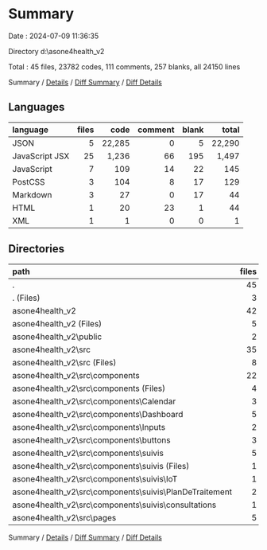 # Summary

Date : 2024-07-09 11:36:35

Directory d:\\asone4health_v2

Total : 45 files,  23782 codes, 111 comments, 257 blanks, all 24150 lines

Summary / [Details](details.md) / [Diff Summary](diff.md) / [Diff Details](diff-details.md)

## Languages
| language | files | code | comment | blank | total |
| :--- | ---: | ---: | ---: | ---: | ---: |
| JSON | 5 | 22,285 | 0 | 5 | 22,290 |
| JavaScript JSX | 25 | 1,236 | 66 | 195 | 1,497 |
| JavaScript | 7 | 109 | 14 | 22 | 145 |
| PostCSS | 3 | 104 | 8 | 17 | 129 |
| Markdown | 3 | 27 | 0 | 17 | 44 |
| HTML | 1 | 20 | 23 | 1 | 44 |
| XML | 1 | 1 | 0 | 0 | 1 |

## Directories
| path | files | code | comment | blank | total |
| :--- | ---: | ---: | ---: | ---: | ---: |
| . | 45 | 23,782 | 111 | 257 | 24,150 |
| . (Files) | 3 | 1,933 | 1 | 4 | 1,938 |
| asone4health_v2 | 42 | 21,849 | 110 | 253 | 22,212 |
| asone4health_v2 (Files) | 5 | 20,377 | 1 | 10 | 20,388 |
| asone4health_v2\\public | 2 | 45 | 23 | 2 | 70 |
| asone4health_v2\\src | 35 | 1,427 | 86 | 241 | 1,754 |
| asone4health_v2\\src (Files) | 8 | 90 | 12 | 24 | 126 |
| asone4health_v2\\src\\components | 22 | 1,175 | 62 | 177 | 1,414 |
| asone4health_v2\\src\\components (Files) | 4 | 208 | 15 | 30 | 253 |
| asone4health_v2\\src\\components\\Calendar | 3 | 129 | 8 | 22 | 159 |
| asone4health_v2\\src\\components\\Dashboard | 5 | 250 | 21 | 48 | 319 |
| asone4health_v2\\src\\components\\Inputs | 2 | 69 | 2 | 10 | 81 |
| asone4health_v2\\src\\components\\buttons | 3 | 56 | 4 | 13 | 73 |
| asone4health_v2\\src\\components\\suivis | 5 | 463 | 12 | 54 | 529 |
| asone4health_v2\\src\\components\\suivis (Files) | 1 | 79 | 3 | 10 | 92 |
| asone4health_v2\\src\\components\\suivis\\IoT | 1 | 182 | 4 | 11 | 197 |
| asone4health_v2\\src\\components\\suivis\\PlanDeTraitement | 2 | 108 | 5 | 19 | 132 |
| asone4health_v2\\src\\components\\suivis\\consultations | 1 | 94 | 0 | 14 | 108 |
| asone4health_v2\\src\\pages | 5 | 162 | 12 | 40 | 214 |

Summary / [Details](details.md) / [Diff Summary](diff.md) / [Diff Details](diff-details.md)
